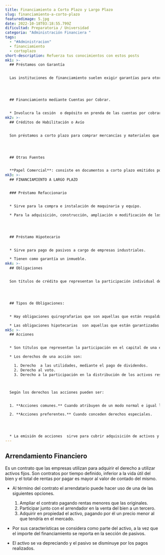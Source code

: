 ```yaml
---
title: Financiamiento a Corto Plazo y Largo Plazo
slug: financiamiento-a-corto-plazo
featuredimage: 5.jpg
date: 2022-10-18T03:18:55.799Z
dificultad: Preparatoria / Universidad
categoria: "Administración Financiera "
tags:
  - "#Administracion"
  - financiamiento
  - cortoplazo
short-description: Refuerza tus conocimientos con estos posts
mk1: >-
  ## Préstamos con Garantía


  Las instituciones de financiamiento suelen exigir garantías para otorgar un préstamos a corto plazo, de la misma forma que lo hacen para uno a largo plazo. Por lo general la garantía para préstamos a corto plazo consiste en cuentas por cobrar, inventarios o ambos.




  ## Financiamiento mediante Cuentas por Cobrar.


  * Involucra la cesión  o depósito en prenda de las cuentas por cobrar o el factoraje de las mismas.
mk2: >-
  ## Créditos de Habilitación o Avío


  Son préstamos a corto plazo para comprar mercancías y materiales que requieren  en la fabricación de sus productos.




  ## Otras Fuentes


  **Papel Comercial**: consiste en documentos a corto plazo emitidos por empresas de gran tamaño y con alta calificación crediticia. Estos documentos tienen por lo general una vigencia a corto plazo.
mk3: >-
  ## FINANCIAMIENTO A LARGO PLAZO


  ### Préstamo Refaccionario


  * Sirve para la compra e instalación de maquinaria y equipo.

  * Para la adquisición, construcción, ampliación o modificación de los inmuebles que requieran las empresas industriales.




  ## Préstamo Hipotecario


  * Sirve para pago de pasivos a cargo de empresas industriales.

  * Tienen como garantía un inmueble.
mk4: >-
  ## Obligaciones


  Son títulos de crédito que representan la participación individual de sus tenedores en un crédito colectivo constituido a cargo de un emisor. 




  ## Tipos de Obligaciones:


  * Hay obligaciones quirografarias que son aquellas que están respaldadas por todos los bienes de la compañía sin una garantía específica.

  * Las obligaciones hipotecarias  son aquellas que están garantizadas con un bien inmueble.
mk5: >-
  ## Acciones


  * Son títulos que representan la participación en el capital de una empresa.

  * Los derechos de una acción son:

    1. Derecho  a las utilidades, mediante el pago de dividendos.
    2. Derecho al voto.
    3. Derecho a la participación en la distribución de los activos residuales de la empresa al disolverse ésta.



  Según los derechos las acciones pueden ser:


  1. **Acciones comunes.** Cuando atribuyen de un modo normal e igual los derechos señalados.

  2. **Acciones preferentes.** Cuando conceden derechos especiales.




  * La emisión de acciones  sirve para cubrir adquisición de activos y pago de pasivos.
---
```

## Arrendamiento Financiero

Es un contrato que las empresas  utilizan para adquirir el derecho a utilizar activos fijos. Son contratos por tiempo definido, inferior a la vida útil del bien y el total de rentas por pagar es mayor al valor de contado del mismo. 

* Al término del contrato el arrendatario puede hacer uso de una de las siguientes opciones.

  1. Ampliar el contrato pagando rentas menores que las originales.
  2. Participar junto con el arrendador en la venta del bien a un tercero.
  3. Adquirir en propiedad el activo, pagando por él un precio menor al que tendría en el mercado.
* Por sus características se considera como parte del activo, a la vez que el importe del financiamiento se reporta en la sección de pasivos.
* El activo se va depreciando y el pasivo se disminuye por los pagos realizados.